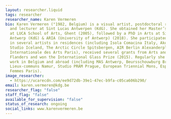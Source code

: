 ```yaml
---
layout: researcher.liquid
tags: researcher
researcher_name: Karen Vermeren
bio: Karen Vermeren (°1982, Belgium) is a visual artist, postdoctoral researcher
  and lecturer at Sint Lucas Antwerpen (KdG). She obtained her Master’s of Art
  at LUCA School of Arts, Ghent (2005), followed by a PhD in Arts at Sint Lucas
  Antwerp (KdG) & ARIA (University of Antwerp) (2018). She participated
  in several artists in residences (including Isola Comacina Italy, Akureyri
  Studio Iceland, The Arctic Circle Spitsbergen, AIR Berlin Alexanderplatz, Cité
  Internationale des Arts Paris), received several grants from Arts and Heritage
  Flanders and won the International Glass Prize (2015). Regularly she shows her
  work in Belgium and abroad (including MAS Antwerp, Beursschouwburg Brussels,
  Lieux-communs Namur, Studio PRÁM Prague, European Triennial Mons, Espace des
  Femmes Paris).
image_researcher:
  - https://ucarecdn.com/ee9d72db-39e1-47ec-b9fa-c05ca606b290/
email: karen.vermeren@kdg.be
researcher_flag: "false"
staff_flag: "false"
available_for_supervision: "false"
status_of_research: ongoing
social_links: www.karenvermeren.be
---
```


